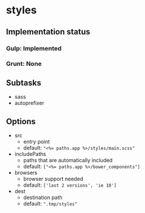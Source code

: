 # styles

## Implementation status

### Gulp: Implemented
### Grunt: None

## Subtasks

  * sass
  * autoprefixer

## Options

  * src
    * entry point
    * default: ``"<%= paths.app %>/styles/main.scss"``
  * includePaths
    * paths that are automatically included
    * default: ``["<%= paths.app %>/bower_components"]``
  * browsers
    * browser support needed
    * default: ``['last 2 versions', 'ie 10']``
  * dest
    * destination path
    * default: ``".tmp/styles"``
